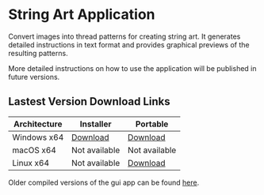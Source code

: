 # String Art Application

Convert images into thread patterns for creating string art. It generates detailed instructions in text format and provides graphical previews of the resulting patterns.

More detailed instructions on how to use the application will be published in future versions.

## Lastest Version Download Links

| Architecture | Installer | Portable |
|--------------|----------------|-----------------------|
| Windows x64  | [Download](https://github.com/rubcc95/string_art/releases/download/Windows/string_art_installer.exe) | [Download](https://github.com/rubcc95/string_art/releases/download/Windows/string_art_portable.exe) |
| macOS x64    | Not available  | Not available         |
| Linux x64    | Not available  | [Download](https://github.com/rubcc95/string_art/releases/download/Linux/string_art_portable) |


Older compiled versions of the gui app can be found [here](https://github.com/rubcc95/string_art/releases).
